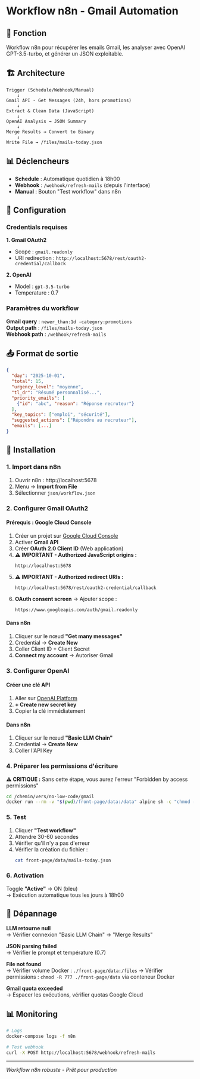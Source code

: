 # Workflow n8n - Gmail Automation

## 🎯 Fonction
Workflow n8n pour récupérer les emails Gmail, les analyser avec OpenAI GPT-3.5-turbo, et générer un JSON exploitable.

## 🏗️ Architecture

```
Trigger (Schedule/Webhook/Manual)
    ↓
Gmail API - Get Messages (24h, hors promotions)
    ↓
Extract & Clean Data (JavaScript)
    ↓
OpenAI Analysis → JSON Summary
    ↓
Merge Results → Convert to Binary
    ↓
Write File → /files/mails-today.json
```

## 📊 Déclencheurs

- **Schedule** : Automatique quotidien à 18h00
- **Webhook** : `/webhook/refresh-mails` (depuis l'interface)
- **Manual** : Bouton "Test workflow" dans n8n

## 🔧 Configuration

### Credentials requises

**1. Gmail OAuth2**
- Scope : `gmail.readonly`
- URI redirection : `http://localhost:5678/rest/oauth2-credential/callback`

**2. OpenAI**
- Model : `gpt-3.5-turbo`
- Temperature : 0.7

### Paramètres du workflow

**Gmail query** : `newer_than:1d -category:promotions`  
**Output path** : `/files/mails-today.json`  
**Webhook path** : `/webhook/refresh-mails`

## 📤 Format de sortie

```json
{
  "day": "2025-10-01",
  "total": 15,
  "urgency_level": "moyenne",
  "tl_dr": "Résumé personnalisé...",
  "priority_emails": [
    {"id": "abc", "reason": "Réponse recruteur"}
  ],
  "key_topics": ["emploi", "sécurité"],
  "suggested_actions": ["Répondre au recruteur"],
  "emails": [...]
}
```

## 🚀 Installation

### 1. Import dans n8n
1. Ouvrir n8n : http://localhost:5678
2. Menu → **Import from File**
3. Sélectionner `json/workflow.json`

### 2. Configurer Gmail OAuth2

#### Prérequis : Google Cloud Console
1. Créer un projet sur [Google Cloud Console](https://console.cloud.google.com/)
2. Activer **Gmail API**
3. Créer **OAuth 2.0 Client ID** (Web application)
4. **⚠️ IMPORTANT - Authorized JavaScript origins :**
   ```
   http://localhost:5678
   ```
5. **⚠️ IMPORTANT - Authorized redirect URIs :**
   ```
   http://localhost:5678/rest/oauth2-credential/callback
   ```
6. **OAuth consent screen** → Ajouter scope :
   ```
   https://www.googleapis.com/auth/gmail.readonly
   ```

#### Dans n8n
1. Cliquer sur le nœud **"Get many messages"**
2. Credential → **Create New**
3. Coller Client ID + Client Secret
4. **Connect my account** → Autoriser Gmail

### 3. Configurer OpenAI

#### Créer une clé API
1. Aller sur [OpenAI Platform](https://platform.openai.com/api-keys)
2. **+ Create new secret key**
3. Copier la clé immédiatement

#### Dans n8n
1. Cliquer sur le nœud **"Basic LLM Chain"**
2. Credential → **Create New**
3. Coller l'API Key

### 4. Préparer les permissions d'écriture
**⚠️ CRITIQUE :** Sans cette étape, vous aurez l'erreur "Forbidden by access permissions"

```bash
cd /chemin/vers/no-low-code/gmail
docker run --rm -v "$(pwd)/front-page/data:/data" alpine sh -c "chmod -R 777 /data"
```

### 5. Test
1. Cliquer **"Test workflow"**
2. Attendre 30-60 secondes
3. Vérifier qu'il n'y a pas d'erreur
4. Vérifier la création du fichier :
   ```bash
   cat front-page/data/mails-today.json
   ```

### 6. Activation
Toggle **"Active"** → ON (bleu)  
→ Exécution automatique tous les jours à 18h00

## 🐛 Dépannage

**LLM retourne null**  
→ Vérifier connexion "Basic LLM Chain" → "Merge Results"

**JSON parsing failed**  
→ Vérifier le prompt et température (0.7)

**File not found**  
→ Vérifier volume Docker : `./front-page/data:/files`
→ Vérifier permissions : `chmod -R 777 ./front-page/data` via conteneur Docker

**Gmail quota exceeded**  
→ Espacer les exécutions, vérifier quotas Google Cloud

## 📊 Monitoring

```bash
# Logs
docker-compose logs -f n8n

# Test webhook
curl -X POST http://localhost:5678/webhook/refresh-mails
```

---
*Workflow n8n robuste - Prêt pour production*
